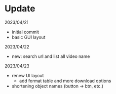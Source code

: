 # Update

2023/04/21

- initial commit
- basic GUI layout

2023/04/22

- new: search url and list all video name

2023/04/23

- renew UI layout
  - add format table and more download options
- shortening object names (button -> btn, etc.)
